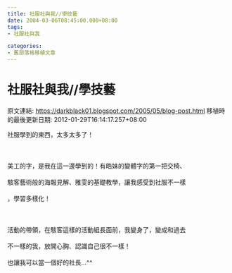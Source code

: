 ```yaml
---
title: 社服社與我//學技藝
date: 2004-03-06T08:45:00.000+08:00
tags: 
- 社服社與我

categories:
- 舊部落格移植文章
---
```


# 社服社與我//學技藝

原文連結: https://darkblack01.blogspot.com/2005/05/blog-post.html
移植時的最後更新日期: 2012-01-29T16:14:17.257+08:00

社服學到的東西，太多太多了！<br /><br /><br /><br />美工的字，是我在這一邊學到的！有皓妹的變體字的第一把交椅、<br /><br />駭客藝術般的海報見解、雅雯的基礎教學，讓我感受到社服不一樣<br /><br />，學習多樣化！<br /><br /><br /><br />活動的帶領，在駭客這樣的活動組長面前，我變身了，變成和過去<br /><br />不一樣的我，放開心胸、認識自己很不一樣！<br /><br />也讓我可以當一個好的社長...^^
